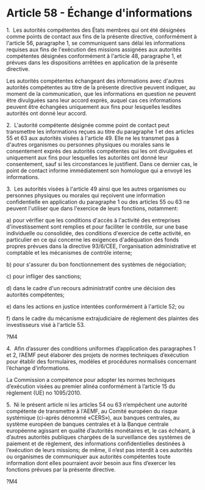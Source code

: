 # Article 58 - Échange d'informations


1.  Les autorités compétentes des États membres qui ont été désignées comme points de contact aux fins de la présente directive, conformément à l'article 56, paragraphe 1, se communiquent sans délai les informations requises aux fins de l'exécution des missions assignées aux autorités compétentes désignées conformément à l'article 48, paragraphe 1, et prévues dans les dispositions arrêtées en application de la présente directive.

Les autorités compétentes échangeant des informations avec d'autres autorités compétentes au titre de la présente directive peuvent indiquer, au moment de la communication, que les informations en question ne peuvent être divulguées sans leur accord exprès, auquel cas ces informations peuvent être échangées uniquement aux fins pour lesquelles lesdites autorités ont donné leur accord.

2.  L'autorité compétente désignée comme point de contact peut transmettre les informations reçues au titre du paragraphe 1 et des articles 55 et 63 aux autorités visées à l'article 49. Elle ne les transmet pas à d'autres organismes ou personnes physiques ou morales sans le consentement exprès des autorités compétentes qui les ont divulguées et uniquement aux fins pour lesquelles les autorités ont donné leur consentement, sauf si les circonstances le justifient. Dans ce dernier cas, le point de contact informe immédiatement son homologue qui a envoyé les informations.

3.  Les autorités visées à l'article 49 ainsi que les autres organismes ou personnes physiques ou morales qui reçoivent une information confidentielle en application du paragraphe 1 ou des articles 55 ou 63 ne peuvent l'utiliser que dans l'exercice de leurs fonctions, notamment:

a) pour vérifier que les conditions d'accès à l'activité des entreprises d'investissement sont remplies et pour faciliter le contrôle, sur une base individuelle ou consolidée, des conditions d'exercice de cette activité, en particulier en ce qui concerne les exigences d'adéquation des fonds propres prévues dans la directive 93/6/CEE, l'organisation administrative et comptable et les mécanismes de contrôle interne;

b) pour s'assurer du bon fonctionnement des systèmes de négociation;

c) pour infliger des sanctions;

d) dans le cadre d'un recours administratif contre une décision des autorités compétentes;

e) dans les actions en justice intentées conformément à l'article 52; ou

f) dans le cadre du mécanisme extrajudiciaire de règlement des plaintes des investisseurs visé à l'article 53.

?M4

4.  Afin d’assurer des conditions uniformes d’application des paragraphes 1 et 2, l’AEMF peut élaborer des projets de normes techniques d’exécution pour établir des formulaires, modèles et procédures normalisés concernant l’échange d’informations.

La Commission a compétence pour adopter les normes techniques d’exécution visées au premier alinéa conformément à l’article 15 du règlement (UE) no 1095/2010.

5.  Ni le présent article ni les articles 54 ou 63 n’empêchent une autorité compétente de transmettre à l'AEMF, au Comité européen du risque systémique (ci-après dénommé «CERS»), aux banques centrales, au système européen de banques centrales et à la Banque centrale européenne agissant en qualité d’autorités monétaires et, le cas échéant, à d’autres autorités publiques chargées de la surveillance des systèmes de paiement et de règlement, des informations confidentielles destinées à l’exécution de leurs missions; de même, il n’est pas interdit à ces autorités ou organismes de communiquer aux autorités compétentes toute information dont elles pourraient avoir besoin aux fins d’exercer les fonctions prévues par la présente directive.

?M4
